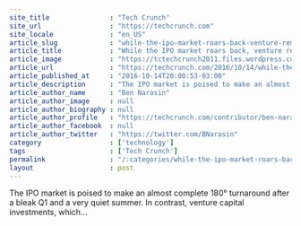 ```yaml
---
site_title               : "Tech Crunch"
site_url                 : "https://techcrunch.com"
site_locale              : "en_US"
article_slug             : "while-the-ipo-market-roars-back-venture-remains-leery"
article_title            : "While the IPO market roars back, venture remains leery"
article_image            : "https://tctechcrunch2011.files.wordpress.com/2015/10/shutterstock_326595335.jpg?w=764&h=400&crop=1"
article_url              : "https://techcrunch.com/2016/10/14/while-the-ipo-market-roars-back-venture-remains-leery/"
article_published_at     : "2016-10-14T20:00:53-03:00"
article_description      : "The IPO market is poised to make an almost complete 180° turnaround after a bleak Q1 and a very quiet summer. In contrast, venture capital investments, which..."
article_author_name      : "Ben Narasin"
article_author_image     : null
article_author_biography : null
article_author_profile   : "https://techcrunch.com/contributor/ben-narasin/"
article_author_facebook  : null
article_author_twitter   : "https://twitter.com/BNarasin"
category                 : ['technology']
tags                     : ['Tech Crunch']
permalink                : "/:categories/while-the-ipo-market-roars-back-venture-remains-leery/"
layout                   : post
---
```


The IPO market is poised to make an almost complete 180° turnaround after a bleak Q1 and a very quiet summer. In contrast, venture capital investments, which...
